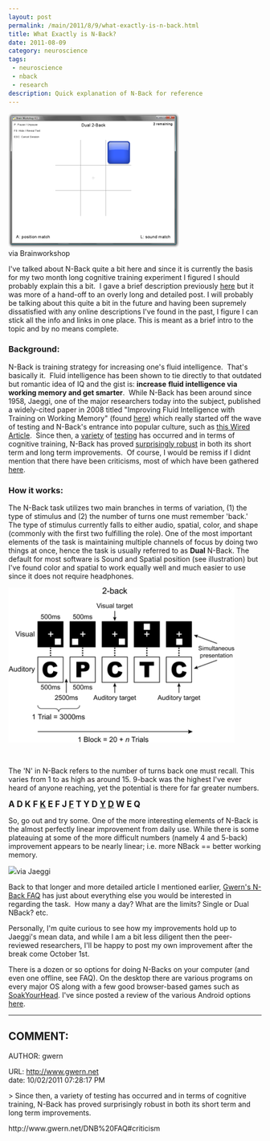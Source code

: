 ```yaml
---
layout: post
permalink: /main/2011/8/9/what-exactly-is-n-back.html
title: What Exactly is N-Back?
date: 2011-08-09
category: neuroscience
tags:
 - neuroscience
 - nback
 - research
description: Quick explanation of N-Back for reference
---
```


<p><img src="/storage/nback-images/brainworkshop-session.png" alt="Brainworkshop" /><span style="width: 340px;"></span><br />via Brainworkshop</p>
<p>I've talked about N-Back quite a bit here and since it is currently the basis for my two month long cognitive training experiment I figured I should probably explain this a bit. &nbsp;I gave a brief description previously <a href="http://www.limitlesschannels.com/main/2011/8/2/life-update-blog-posts-and-cognitive-enhancement.html" target="_blank">here</a> but it was more of a hand-off to an overly long and detailed post.  I will probably be talking about this quite a bit in the future and having been supremely dissatisfied with any online descriptions I've found in the past, I figure I can stick all the info and links in one place. This is meant as a brief intro to the topic and by no means complete.</p>

<h3>Background:</h3>

<p>N-Back is training strategy for increasing one's fluid intelligence. &nbsp;That's basically it. &nbsp;Fluid intelligence has been shown to tie directly to that outdated but romantic idea of IQ and the gist is: <strong>increase</strong> <strong>fluid intelligence via working memory and get smarter</strong>. &nbsp;While N-Back has been around since 1958, Jaeggi, one of the major researchers today into the subject, published a widely-cited paper in 2008 titled "Improving Fluid Intelligence with Training on Working Memory" (found <a href="http://1.usa.gov/nJwRMa " target="_blank">here</a>) which really started off the wave of testing and N-Back's entrance into popular culture, such as <a href="http://www.wired.com/science/discoveries/news/2008/04/smart_software" target="_blank">this Wired Article</a>. &nbsp;Since then, a <a href="http://ieeexplore.ieee.org/xpl/freeabs_all.jsp?arnumber=5454984" target="_blank">variety</a> of <a href="http://www.sciencedirect.com/science/article/pii/S0160289610001091" target="_blank">testing</a> has occurred and in terms of cognitive training, N-Back has proved <a class="offsite-link-inline" href="http://bit.ly/oOT2Ya" target="_blank">surprisingly robust</a> in both its short term and long term improvements. &nbsp;Of course, I would be remiss if I didnt mention that there have been criticisms, most of which have been gathered <a href="http://www.gwern.net/DNB%20FAQ#criticism" target="_blank">here</a>.</p>

<h3>How it works:</h3>

<p>The N-Back task utilizes two main branches in terms of variation, (1) the type of stimulus and (2) the number of turns one must remember 'back.'  The type of stimulus currently falls to either audio, spatial, color, and shape (commonly with the first two fulfilling the role).  One of the most important elements of the task is maintaining multiple channels of focus by doing two things at once, hence the task is usually referred to as <strong>Dual</strong> N-Back.  The default for most software is Sound and Spatial position (see illustration) but I've found color and spatial to work equally well and much easier to use since it does not require headphones.</p>
<p><span class="full-image-float-right ssNonEditable"><span><img style="width: 450px;" src="/storage/nback-images/n_back_test.gif"/></span></span></p>
<br />
<p>The 'N' in N-Back refers to the number of turns back one must recall.  This varies from 1 to as high as around 15.  9-back was the highest I've ever heard of anyone reaching, yet the potential is there for far greater numbers.</p>

<p><span style="font-size: 120%;"><strong>A D K F <span style="text-decoration: underline;">K</span> E F J <span style="text-decoration: underline;">F</span> T Y D <span style="text-decoration: underline;">Y</span> <span style="text-decoration: underline;">D</span> W E Q&nbsp;</strong></span></p>

<p>So, go out and try some.  One of the more interesting elements of N-Back is the almost perfectly linear improvement from daily use.  While there is some plateauing at some of the more difficult numbers (namely 4 and 5-back) improvement appears to be nearly linear; i.e. more NBack == better working memory.</p>
<p><span><img src="jaeggi-figure5.png"/></span><span class="thumbnail-caption" style="width: 400px;">via Jaeggi</span></p>

<p>Back to that longer and more detailed article I mentioned earlier, <a class="offsite-link-inline" href="http://www.gwern.net/DNB%20FAQ" target="_blank">Gwern's N-Back FAQ</a> has just about everything else you would be interested in regarding the task. &nbsp;How many a day? What are the limits? Single or Dual NBack? etc.</p>

<p>Personally, I'm quite curious to see how my improvements hold up to Jaeggi's mean data, and while I am a bit less diligent then the peer-reviewed researchers, I'll be happy to post my own improvement after the break come October 1st.</p>

<p>There is a dozen or so options for doing N-Backs on your computer (and even one offline, see FAQ). On the desktop there are various programs on every major OS along with a few good browser-based games such as <a href="http://bit.ly/ptpGNK " target="_blank">SoakYourHead</a>. I've since posted a review of the various Android options <a href="http://www.limitlesschannels.com/main/2011/8/10/android-n-back-app-comparison.html" target="_blank">here</a>.</p>

-----
COMMENT:
-----
AUTHOR: gwern  
<!--EMAIL: gwern0@gmail.com-->  
URL: http://www.gwern.net  
date: 10/02/2011 07:28:17 PM  
<p>&gt; Since then, a variety of testing has occurred and in terms of cognitive training, N-Back has proved surprisingly robust in both its short term and long term improvements. </p><p>http://www.gwern.net/DNB%20FAQ#criticism</p>

